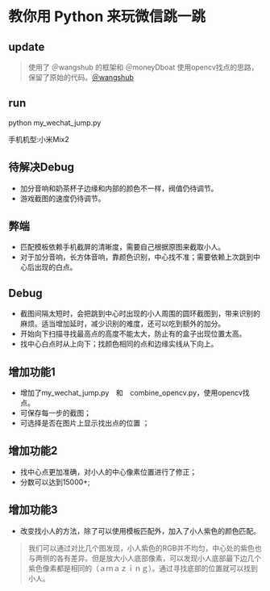 # 教你用 Python 来玩微信跳一跳

## update
 > 使用了 ＠wangshub 的框架和 ＠moneyDboat 使用opencv找点的思路，保留了原始的代码。[＠wangshub](https://github.com/wangshub/wechat_jump_game)

## run
python my_wechat_jump.py


手机机型:小米Mix2

## 待解决Debug
 * 加分音响和奶茶杯子边缘和内部的颜色不一样，阀值仍待调节。
 * 游戏截图的速度仍待调节。


## 弊端

 * 匹配模板依赖手机截屏的清晰度，需要自己根据原图来截取小人。
 * 对于加分音响，长方体音响，靠颜色识别，中心找不准；需要依赖上次跳到中心后出现的白点。

## Debug
 * 截图间隔太短时，会把跳到中心时出现的小人周围的圆环截图到，带来识别的麻烦。适当增加延时，减少识别的难度，还可以吃到额外的加分。
 * 开始向下扫描寻找最高点的高度不能太大，防止有的盒子出现位置太高。
 * 找中心白点时从上向下；找颜色相同的点和边缘实线从下向上。


## 增加功能1
 * 增加了my_wechat_jump.py　和　combine_opencv.py，使用opencv找点。
 * 可保存每一步的截图；
 * 可选择是否在图片上显示找出点的位置 ；


## 增加功能2
 * 找中心点更加准确，对小人的中心像素位置进行了修正；
 * 分数可以达到15000+;

## 增加功能3
 * 改变找小人的方法，除了可以使用模板匹配外，加入了小人紫色的颜色匹配。
 > 我们可以通过对比几个图发现，小人紫色的RGB并不均匀，中心处的紫色也与两侧的各有差异。但是放大小人底部像素，可以发现小人底部最下边几个紫色像素都是相同的（ａｍａｚｉｎｇ）。通过寻找底部的位置就可以找到小人。
